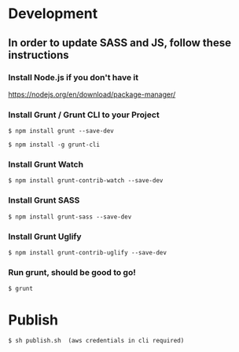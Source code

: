# Development

## In order to update SASS and JS, follow these instructions

### Install Node.js if you don't have it
https://nodejs.org/en/download/package-manager/

### Install Grunt / Grunt CLI to your Project
`$ npm install grunt --save-dev`

`$ npm install -g grunt-cli`

### Install Grunt Watch
`$ npm install grunt-contrib-watch --save-dev`

### Install Grunt SASS
`$ npm install grunt-sass --save-dev`

### Install Grunt Uglify
`$ npm install grunt-contrib-uglify --save-dev`

### Run grunt, should be good to go!
`$ grunt`


# Publish
`$ sh publish.sh  (aws credentials in cli required)`

